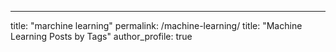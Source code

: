 ---
title: "marchine learning"
permalink: /machine-learning/
title: "Machine Learning Posts by Tags"
author_profile: true 
